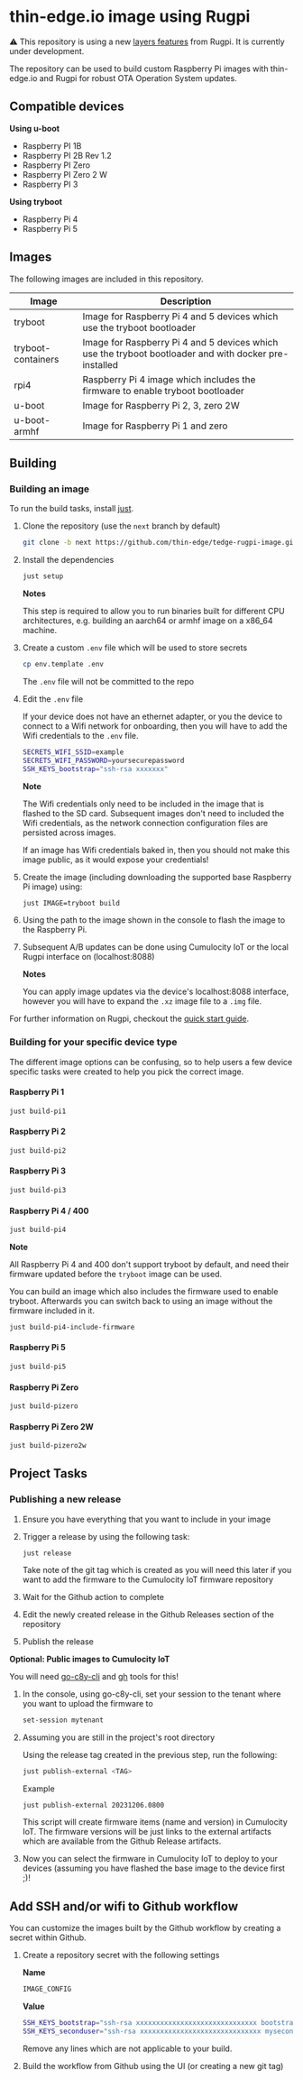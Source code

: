 # thin-edge.io image using Rugpi

:warning: This repository is using a new [layers features](https://github.com/silitics/rugpi/tree/feat-layers) from Rugpi. It is currently under development.

The repository can be used to build custom Raspberry Pi images with thin-edge.io and Rugpi for robust OTA Operation System updates.

## Compatible devices

**Using u-boot**

* Raspberry PI 1B
* Raspberry PI 2B Rev 1.2
* Raspberry PI Zero
* Raspberry PI Zero 2 W
* Raspberry PI 3

**Using tryboot**

* Raspberry Pi 4
* Raspberry Pi 5


## Images

The following images are included in this repository.

|Image|Description|
|-------|-----------|
|tryboot|Image for Raspberry Pi 4 and 5 devices which use the tryboot bootloader|
|tryboot-containers|Image for Raspberry Pi 4 and 5 devices which use the tryboot bootloader and with docker pre-installed|
|rpi4|Raspberry Pi 4 image which includes the firmware to enable tryboot bootloader|
|u-boot|Image for Raspberry Pi 2, 3, zero 2W|
|u-boot-armhf|Image for Raspberry Pi 1 and zero|

## Building

### Building an image

To run the build tasks, install [just](https://just.systems/man/en/chapter_5.html).

1. Clone the repository (use the `next` branch by default)

    ```sh
    git clone -b next https://github.com/thin-edge/tedge-rugpi-image.git
    ```

2. Install the dependencies

    ```sh
    just setup
    ```

    **Notes**

    This step is required to allow you to run binaries built for different CPU architectures, e.g. building an aarch64 or armhf image on a x86_64 machine.

3. Create a custom `.env` file which will be used to store secrets

    ```sh
    cp env.template .env
    ```

    The `.env` file will not be committed to the repo

4. Edit the `.env` file

    If your device does not have an ethernet adapter, or you the device to connect to a Wifi network for onboarding, then you will have to add the Wifi credentials to the `.env` file.

    ```sh
    SECRETS_WIFI_SSID=example
    SECRETS_WIFI_PASSWORD=yoursecurepassword
    SSH_KEYS_bootstrap="ssh-rsa xxxxxxx"
    ```

    **Note**

    The Wifi credentials only need to be included in the image that is flashed to the SD card. Subsequent images don't need to included the Wifi credentials, as the network connection configuration files are persisted across images.

    If an image has Wifi credentials baked in, then you should not make this image public, as it would expose your credentials! 

5. Create the image (including downloading the supported base Raspberry Pi image) using:

    ```sh
    just IMAGE=tryboot build
    ```

6. Using the path to the image shown in the console to flash the image to the Raspberry Pi.

7. Subsequent A/B updates can be done using Cumulocity IoT or the local Rugpi interface on (localhost:8088)

    **Notes**

    You can apply image updates via the device's localhost:8088 interface, however you will have to expand the `.xz` image file to a `.img` file.

For further information on Rugpi, checkout the [quick start guide](https://oss.silitics.com/rugpi/docs/getting-started).


### Building for your specific device type

The different image options can be confusing, so to help users a few device specific tasks were created to help you pick the correct image.

#### Raspberry Pi 1

```sh
just build-pi1
```

#### Raspberry Pi 2

```sh
just build-pi2
```

#### Raspberry Pi 3

```sh
just build-pi3
```

#### Raspberry Pi 4 / 400

```sh
just build-pi4
```

**Note**

All Raspberry Pi 4 and 400 don't support tryboot by default, and need their firmware updated before the `tryboot` image can be used.

You can build an image which also includes the firmware used to enable tryboot. Afterwards you can switch back to using an image without the firmware included in it.

```sh
just build-pi4-include-firmware
```

#### Raspberry Pi 5

```sh
just build-pi5
```

#### Raspberry Pi Zero

```sh
just build-pizero
```

#### Raspberry Pi Zero 2W

```sh
just build-pizero2w
```

## Project Tasks

### Publishing a new release

1. Ensure you have everything that you want to include in your image

2. Trigger a release by using the following task:

    ```
    just release
    ```

    Take note of the git tag which is created as you will need this later if you want to add the firmware to the Cumulocity IoT firmware repository

3. Wait for the Github action to complete

4. Edit the newly created release in the Github Releases section of the repository

5. Publish the release

**Optional: Public images to Cumulocity IoT**


You will need [go-c8y-cli](https://goc8ycli.netlify.app/) and [gh](https://cli.github.com/) tools for this!

1. In the console, using go-c8y-cli, set your session to the tenant where you want to upload the firmware to

    ```sh
    set-session mytenant
    ```

2. Assuming you are still in the project's root directory

    Using the release tag created in the previous step, run the following:

    ```sh
    just publish-external <TAG>
    ```

    Example

    ```sh
    just publish-external 20231206.0800
    ```

    This script will create firmware items (name and version) in Cumulocity IoT. The firmware versions will be just links to the external artifacts which are available from the Github Release artifacts.

3. Now you can select the firmware in Cumulocity IoT to deploy to your devices (assuming you have flashed the base image to the device first ;)!

## Add SSH and/or wifi to Github workflow

You can customize the images built by the Github workflow by creating a secret within Github.

1. Create a repository secret with the following settings

    **Name**
    
    ```sh
    IMAGE_CONFIG
    ```

    **Value**

    ```sh
    SSH_KEYS_bootstrap="ssh-rsa xxxxxxxxxxxxxxxxxxxxxxxxxxxxxx bootstrap"
    SSH_KEYS_seconduser="ssh-rsa xxxxxxxxxxxxxxxxxxxxxxxxxxxxxx myseconduser"
    ```

    Remove any lines which are not applicable to your build.

2. Build the workflow from Github using the UI (or creating a new git tag)
